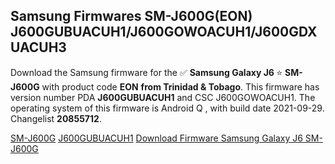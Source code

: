 <h2>Samsung Firmwares SM-J600G(EON) J600GUBUACUH1/J600GOWOACUH1/J600GDXUACUH3</h2>
Download the Samsung firmware for the ✅ <strong>Samsung Galaxy J6 </strong> ⭐ <strong>SM-J600G</strong> with product code <strong>EON</strong> <strong> from Trinidad & Tobago</strong>. This firmware has version number PDA <strong>J600GUBUACUH1</strong> and CSC J600GOWOACUH1. The operating system of this firmware is Android Q , with build date 2021-09-29. Changelist <strong>20855712</strong>.


[SM-J600G](https://samfirm.shop/samsung/model/SM-J600G)
[J600GUBUACUH1](https://samfirm.shop/samsung/pda/J600GUBUACUH1)
[Download Firmware Samsung Galaxy J6 SM-J600G](https://samfirm.shop/samsung/firmware/461457)
